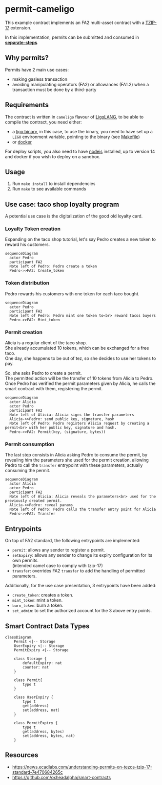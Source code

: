 # permit-cameligo

This example contract implements an FA2 multi-asset contract with a
[TZIP-17](https://tzip.tezosagora.org/proposal/tzip-17/) extension.

In this implementation, permits can be submitted and consumed in [**separate-steps**](https://gitlab.com/tezos/tzip/-/blob/master/proposals/tzip-17/tzip-17.md#separate-step-permit).

## Why permits?

Permits have 2 main use cases:

- making gasless transaction
- avoiding manipulating operators (FA2) or allowances (FA1.2) when a transaction
must be done by a third-party

## Requirements

The contract is written in `cameligo` flavour of [LigoLANG](https://ligolang.org/),
to be able to compile the contract, you need either:

- a [ligo binary](https://ligolang.org/docs/intro/installation#static-linux-binary),
  in this case, to use the binary, you need to have set up a `LIGO` environment variable,
  pointing to the binary (see [Makefile](./Makefile))
- or [docker](https://docs.docker.com/engine/install/)

For deploy scripts, you also need to have [nodejs](https://nodejs.org/en/) installed,
up to version 14 and docker if you wish to deploy on a sandbox.

## Usage

1. Run `make install` to install dependencies
2. Run `make` to see available commands

## Use case: taco shop loyalty program

A potential use case is the digitalization of the good old loyalty card.  

### Loyalty Token creation

Expanding on the taco shop tutorial, let's say Pedro creates a new token to
reward his customers.

```mermaid
sequenceDiagram
  actor Pedro
  participant FA2
  Note left of Pedro: Pedro create a token
  Pedro->>FA2: Create_token
```

### Token distribution

Pedro rewards his customers with one token for each taco bought.

```mermaid
sequenceDiagram
  actor Pedro
  participant FA2
  Note left of Pedro: Pedro mint one token to<br> reward tacos buyers
  Pedro->>FA2: Mint_token
```

### Permit creation

Alicia is a regular client of the taco shop.  
She already accumulated 10 tokens, which can be exchanged for a free taco.  
One day, she happens to be out of tez, so she decides to use her tokens to pay.

So, she asks Pedro to create a permit.  
The permitted action will be the transfer of 10 tokens from Alicia to Pedro.  
Once Pedro has verified the permit parameters given by Alicia, he calls the smart
contract with them, registering the permit.

```mermaid
sequenceDiagram
  actor Alicia
  actor Pedro
  participant FA2
  Note left of Alicia: Alicia signs the transfer parameters
  Alicia->>Pedro: send public key, signature, hash
  Note left of Pedro: Pedro registers Alicia request by creating a permit<br> with her public key, signature and hash.
  Pedro->>FA2: Permit(key, (signature, bytes))
```

### Permit consumption

The last step consists in Alicia asking Pedro to consume the permit, by revealing
him the parameters she used for the permit creation, allowing Pedro to call the
`transfer` entrypoint with these parameters, actually consuming the permit.

```mermaid
sequenceDiagram
  actor Alicia
  actor Pedro
  participant FA2
  Note left of Alicia: Alicia reveals the parameters<br> used for the previously created permit.
  Alicia->>Pedro: reveal params
  Note left of Pedro: Pedro calls the transfer entry point for Alicia
  Pedro->>FA2: Transfer
```

## Entrypoints

On top of FA2 standard, the following entrypoints are implemented:

- `permit`: allows any sender to register a permit.
- `setExpiry`: allows any sender to change its expiry configuration for its own permits.  
  (intended camel case to comply with tzip-17)
- `transfer`: overrides FA2 `transfer` to add the handling of permitted parameters.

Additionally, for the use case presentation, 3 entrypoints have been added:

- `create_token`: creates a token.
- `mint_token`: mint a token.
- `burn_token`: burn a token.
- `set_admin`: to set the authorized account for the 3 above entry points.

## Smart Contract Data Types

``` mermaid
classDiagram
    Permit <|-- Storage
    UserExpiry <|-- Storage
    PermitExpiry <|-- Storage 

    class Storage {
        defaultExpiry: nat
        counter: nat
    }

    class Permit{
        type t
    }

    class UserExpiry {
        type t
        get(address)
        set(address, nat)
    }

    class PermitExpiry {
        type t
        get(address, bytes)
        set(address, bytes, nat)
    }
```

## Resources

- <https://news.ecadlabs.com/understanding-permits-on-tezos-tzip-17-standard-7e470684265c>
- <https://github.com/oxheadalpha/smart-contracts>
